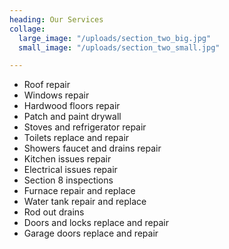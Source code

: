 ```yaml
---
heading: Our Services
collage:
  large_image: "/uploads/section_two_big.jpg"
  small_image: "/uploads/section_two_small.jpg"

---
```

* Roof repair
* Windows repair
* Hardwood floors repair
* Patch and paint drywall
* Stoves and refrigerator repair
* Toilets replace and repair
* Showers faucet and drains repair
* Kitchen issues repair
* Electrical issues repair
* Section 8 inspections
* Furnace repair and replace
* Water tank repair and replace
* Rod out drains
* Doors and locks replace and repair
* Garage doors replace and repair